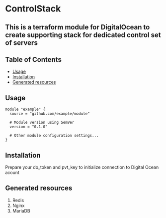 # ControlStack
## This is a terraform module for DigitalOcean to create supporting stack for dedicated control set of servers

## Table of Contents

- [Usage](#usage)
- [Installation](#installation)
- [Generated resources](#generated-resources)

## Usage
```hcl
module "example" {
  source = "github.com/example/module"

  # Module version using SemVer
  version = "0.1.0"

  # Other module configuration settings...
}
```

## Installation
Prepare your do_token and pvt_key to initialize connection to Digital Ocean acount

## Generated resources
1. Redis
2. Nginx
3. MariaDB
